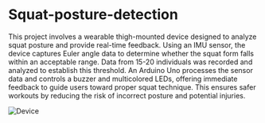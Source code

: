 # Squat-posture-detection

 This project involves a wearable thigh-mounted device designed to analyze squat posture and provide real-time feedback. Using an IMU sensor, the device captures Euler angle data to determine whether the squat form falls within an acceptable range. Data from 15-20 individuals was recorded and analyzed to establish this threshold. An Arduino Uno processes the sensor data and controls a buzzer and multicolored LEDs, offering immediate feedback to guide users toward proper squat technique. This ensures safer workouts by reducing the risk of incorrect posture and potential injuries.

 ![Device](https://github.com/user-attachments/assets/7660c360-d2b8-4692-85b3-b86773312b02)

